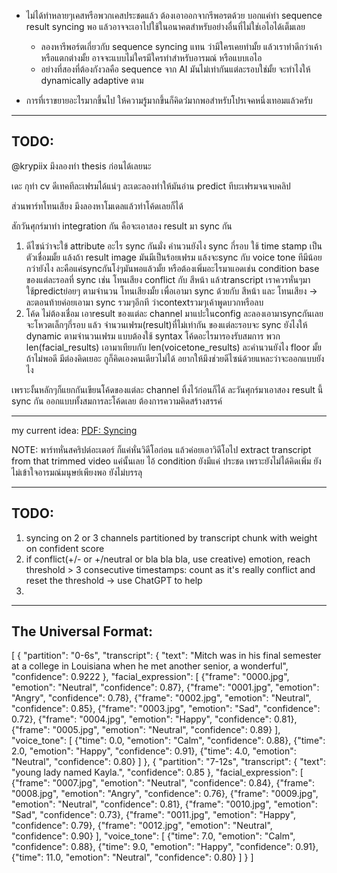 - ไม่ได้ทำหลายๆเคสหรือพวกเคสประชดแล้ว ต้องเอาออกจากรีพอรตด้วย บอกแค่ทำ sequence result syncing พอ แล้วอาจจะเอาไปใช้ในอนาคตสำหรับอย่างอื่นที่ไม่ใช่เอไอได้เต็มเลย
    - ลองหารีพอร์ตเกี่ยวกับ sequence syncing แทน ว่ามีใครเคยทำมั้ย แล้วเราทำดีกว่าเค้าหรือแตกต่างมั้ย อาจจะแบบไม่ใครมีใครทำสำหรับอารมณ์ หรือแบบเอไอ
    - อย่างที่สองที่ต้องกังวลคือ sequence จาก AI มันไม่เท่ากันแต่ละรอบใช่มั้ย จะทำไงให้ dynamically adaptive ตาม


- การที่เราขยายอะไรมากขึ้นไป ให้ความรู้มากขึ้นก็คิดว่่มากพอสำหรับโปรเจคหนึ่งเทอมแล้วครับ

---

## TODO:
@krypiix 
มึงลองทำ thesis ก่อนได้เลยนะ  

เดะ กุทำ cv ดีเทคทีละเฟรมได้แน่ๆ ละเดะลองทำให้มันอ่าน predict ทีบะเฟรมจนจบคลิป

ส่วนพาร์ทโทนเสียง มึงลองหาโมเดลแล้วทำโค้ดเลยก็ได้

สักวันศุกร์มาทำ integration กัน คือจะเอาสอง result มา sync กัน
1. ดีไซน์ว่าจะใข้ attribute อะไร sync กันมั่ง คำนวนยังไง sync กี่รอบ ใช้ time stamp เป็นตัวเชื่อมมั้ย แล้งถ้า result image มันมีเป็นร้อยเฟรม แล้งจะsync กับ voice tone ทีมีน้อยกว่ายังไง ละคือแค่syncกันโง่ๆมันพอแล้วมั้ย หรือต้องเพิ่มอะไรมาแอดเช่น condition base ของแต่ละรอลที่ sync เช่น โทนเสียง conflict กับ สีหน้า แล้วtranscript เราควรหั่นๆมาใช้predictย่อยๆ ตามจำนวน โทนเสียงมั้ย เพื่อเอามา sync ด้วยกับ สีหน้า และ โทนเสียง -> ละตอนท้ายค่อยเอามา sync รวมๆอีกที ว่าcontextรวมๆเค้าพูดบวกหรือลบ
2. โค้ด ไม่ต้องเชื่อม เอาresult ของแต่ละ channel มาแปะในconfig ละลองเอามาsyncกันเลย จะโหวตเล็กๆกี่รอบ แล้ว จำนวนเฟรม(result)ที่ไม่เท่ากัน ของแต่ละรอบจะ sync ยังไงให้ dynamic ตามจำนวนเฟรม แบบต้องใช้ syntax โค้ดอะไรมารองรับสมการ พวก len(facial_results) เอามาเทียบกับ len(voicetone_results) ละคำนวนยังไง floor มั้ยถ้าไม่พอดี มีต่องคิดเยอะ กูก็คิดเองคนเดียวไม่ได้ อยากให้มึงช่วยดีไซน์ด้วยแหละว่าจะออกแบบยังไง 

เพราะงั้นหลักๆก็แยกกันเขียนโค้ดของแต่ละ channel ทิ้งไว้ก่อนก็ได้ ละวันศุกร์มาเอาสอง result นี้ sync กัน ออกแบบทั้งสมการละโค้ดเลย ต้องการความคิดสร้างสรรค์


---

my current idea: [PDF: Syncing](./Syncing.pdf)

NOTE:
พาร์ทหั่นสคริปต์อะเตอร์ ก็แค่หั่นวิดีโอก่อน แล้วค่อยเอาวิดีโอไป extract  transcript from that trimmed video แค่นั้นเลย
ไอ้ condition ยังมีแค่ ประชด เพราะยังไม่ได้คิดเพิ่ม ยังไม่เข้าใจอารมณ์มนุษย์เพียงพอ ยังไม่บรรลุ

---
## TODO:
1. syncing on 2 or 3 channels partitioned by transcript chunk with weight on confident score
2. if conflict(+/- or +/neutral or bla bla bla, use creative) emotion, reach threshold > 3 consecutive timestamps: count as it's really conflict and reset the threshold -> use ChatGPT to help
3. 

---

## The Universal Format:
[
    {
        "partition": "0-6s",
        "transcript": {
            "text": "Mitch was in his final semester at a college in Louisiana when he met another senior, a wonderful",
            "confidence": 0.9222
        },
        "facial_expression": [
            {"frame": "0000.jpg", "emotion": "Neutral", "confidence": 0.87},
            {"frame": "0001.jpg", "emotion": "Angry", "confidence": 0.78},
            {"frame": "0002.jpg", "emotion": "Neutral", "confidence": 0.85},
            {"frame": "0003.jpg", "emotion": "Sad", "confidence": 0.72},
            {"frame": "0004.jpg", "emotion": "Happy", "confidence": 0.81},
            {"frame": "0005.jpg", "emotion": "Neutral", "confidence": 0.89}
        ],
        "voice_tone": [
            {"time": 0.0, "emotion": "Calm", "confidence": 0.88},
            {"time": 2.0, "emotion": "Happy", "confidence": 0.91},
            {"time": 4.0, "emotion": "Neutral", "confidence": 0.80}
        ]
    },
    {
        "partition": "7-12s",
        "transcript": {
            "text": "young lady named Kayla.",
            "confidence": 0.85
        },
        "facial_expression": [
            {"frame": "0007.jpg", "emotion": "Neutral", "confidence": 0.84},
            {"frame": "0008.jpg", "emotion": "Angry", "confidence": 0.76},
            {"frame": "0009.jpg", "emotion": "Neutral", "confidence": 0.81},
            {"frame": "0010.jpg", "emotion": "Sad", "confidence": 0.73},
            {"frame": "0011.jpg", "emotion": "Happy", "confidence": 0.79},
            {"frame": "0012.jpg", "emotion": "Neutral", "confidence": 0.90}
        ],
        "voice_tone": [
            {"time": 7.0, "emotion": "Calm", "confidence": 0.88},
            {"time": 9.0, "emotion": "Happy", "confidence": 0.91},
            {"time": 11.0, "emotion": "Neutral", "confidence": 0.80}
        ]
    }
]

